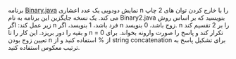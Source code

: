 برنامه [Binary.java](https://introcs.cs.princeton.edu/java/13flow/Binary.java.html) نمایش دودویی یک عدد اعشاری n را با خارج کردن توان های 2 چاپ می کند. یک نسخه جایگزین این برنامه به نام Binary2.java بنویسید که بر اساس روش زیر عمل کند: اگر n فرد باشد، 1 بنویسد، اگر n زوج باشد، 0 بنویسد. n را بر 2 تقسیم کند و بقیه را دور بریزد. این کار را تا n = 0 تکرار کند و پاسخ را صورت وارونه بخواند. برای تعیین زوج بودن n از % استفاده کنید و از string concatenation برای تشکیل پاسخ به ترتیب معکوس استفاده کنید.
